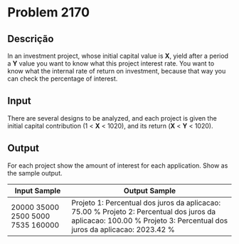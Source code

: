 # Problem 2170

Descrição
----------

  

In an investment project, whose initial capital value is **X**, yield after a period a **Y** value you want to know what this project interest rate. You want to know what the internal rate of return on investment, because that way you can check the percentage of interest.

Input
-----

There are several designs to be analyzed, and each project is given the initial capital contribution (1 < **X** < 1020), and its return (**X** < **Y** < 1020).

Output
------

For each project show the amount of interest for each application. Show as the sample output.


| Input Sample | Output Sample |
| --- | --- |
| 20000 35000 2500 5000 7535 160000 | Projeto 1: Percentual dos juros da aplicacao: 75.00 %  Projeto 2: Percentual dos juros da aplicacao: 100.00 %  Projeto 3: Percentual dos juros da aplicacao: 2023.42 % |

